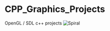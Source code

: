 # CPP_Graphics_Projects
OpenGL / SDL c++ projects
![Spiral](https://media.giphy.com/media/WP3WEkenhpBRpqAlMj/giphy.gif)
